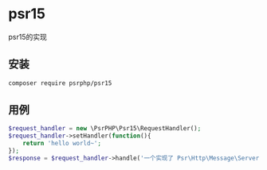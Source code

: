 # psr15

psr15的实现

## 安装

``` bash
composer require psrphp/psr15
```

## 用例

``` php
$request_handler = new \PsrPHP\Psr15\RequestHandler();
$request_handler->setHandler(function(){
    return 'hello world~';
});
$response = $request_handler->handle('一个实现了 Psr\Http\Message\ServerRequestInterface 的实例');
```
